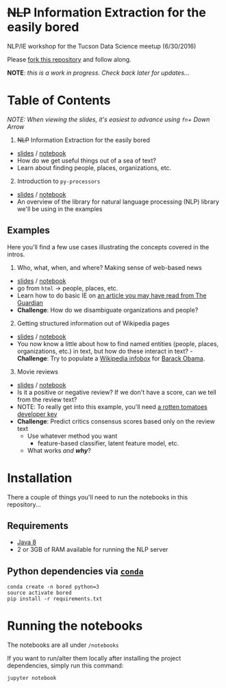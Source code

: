 # ~~NLP~~ Information Extraction for the easily bored
NLP/IE workshop for the Tucson Data Science meetup (6/30/2016)

Please [fork this repository](https://help.github.com/articles/fork-a-repo/#fork-an-example-repository) and follow along.

**NOTE**: _this is a work in progress. Check back later for updates..._

# Table of Contents

_NOTE: When viewing the slides, it's easiest to advance using `fn`+ Down Arrow_
1. ~~NLP~~ Information Extraction for the easily bored
  - [slides](slides/nlp-for-the-easily-bored.slides.html) / [notebook](notebooks/nlp-for-the-easily-bored.ipynb)
   - How do we get useful things out of a sea of text?  
   - Learn about finding people, places, organizations, etc.

2. Introduction to `py-processors`

  - [slides](slides/py-processors-intro.slides.html) / [notebook](notebooks/py-processors-intro.ipynb)
   - An overview of the library for natural language processing (NLP) library we'll be using in the examples

## Examples

Here you'll find a few use cases illustrating the concepts covered in the intros.

1. Who, what, when, and where?  Making sense of web-based news
  - [slides](slides/news-ie-example.slides.html) / [notebook](notebooks/news-ie-example.ipynb)
  - go from `html` -> people, places, etc.  
  - Learn how to do basic IE on [an article you may have read from The Guardian](https://www.theguardian.com/world/2013/jun/09/edward-snowden-nsa-whistleblower-surveillance)
  - **Challenge**: How do we disambiguate organizations and people?

2. Getting structured information out of Wikipedia pages
  - [slides](slides/wikipedia-ie-example.slides.html) / [notebook](notebooks/wikipedia-ie-example.ipynb)
  - You now know a little about how to find named entities (people, places, organizations, etc.) in text, but how do these interact in text?  - **Challenge**: Try to populate a [Wikipedia infobox](https://en.wikipedia.org/wiki/Infobox#wikipedia) for [Barack Obama](https://en.wikipedia.org/wiki/Barack_Obama).
3. Movie reviews
  - [slides](slides/rotten-tomatoes-example.slides.html) / [notebook](notebooks/rotten-tomatoes-example.ipynb)
  - Is it a positive or negative review?  If we don't have a score, can we tell from the review text?
  - NOTE: To really get into this example, you'll need [a rotten tomatoes developer key](http://developer.rottentomatoes.com)
  - **Challenge**: Predict critics consensus scores based only on the review text
    - Use whatever method you want
        - feature-based classifier, latent feature model, etc.
    - What works _and **why**_?

# Installation

There a couple of things you'll need to run the notebooks in this repository...

## Requirements
- [Java 8](https://docs.oracle.com/javase/8/docs/technotes/guides/install/install_overview.html)
- 2 or 3GB of RAM available for running the NLP server

## Python dependencies via [`conda`](http://conda.pydata.org/miniconda.html)

```
conda create -n bored python=3
source activate bored
pip install -r requirements.txt
```

# Running the notebooks

The notebooks are all under `/notebooks`

If you want to run/alter them locally after installing the project dependencies, simply run this command:
```python
jupyter notebook
```
